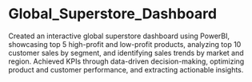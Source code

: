 # Global_Superstore_Dashboard
Created an interactive global superstore dashboard using PowerBI, showcasing top 5 high-profit and low-profit products, analyzing top 10 customer sales by segment, and identifying sales trends by market and region. Achieved KPIs through data-driven decision-making, optimizing product and customer performance, and extracting actionable insights.
